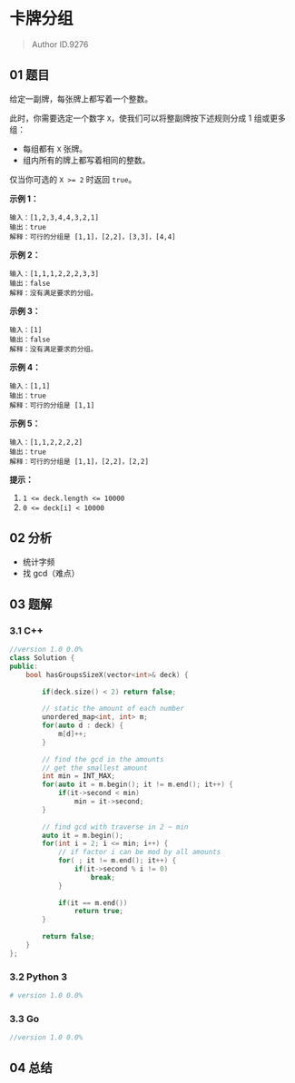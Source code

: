 # 卡牌分组
> Author ID.9276

## 01 题目

给定一副牌，每张牌上都写着一个整数。

此时，你需要选定一个数字 `X`，使我们可以将整副牌按下述规则分成 1 组或更多组：

- 每组都有 `X` 张牌。
- 组内所有的牌上都写着相同的整数。

仅当你可选的 `X >= 2` 时返回 `true`。

 

**示例 1：**

```
输入：[1,2,3,4,4,3,2,1]
输出：true
解释：可行的分组是 [1,1]，[2,2]，[3,3]，[4,4]
```

**示例 2：**

```
输入：[1,1,1,2,2,2,3,3]
输出：false
解释：没有满足要求的分组。
```

**示例 3：**

```
输入：[1]
输出：false
解释：没有满足要求的分组。
```

**示例 4：**

```
输入：[1,1]
输出：true
解释：可行的分组是 [1,1]
```

**示例 5：**

```
输入：[1,1,2,2,2,2]
输出：true
解释：可行的分组是 [1,1]，[2,2]，[2,2]
```


**提示：**

1. `1 <= deck.length <= 10000`
2. `0 <= deck[i] < 10000`

## 02 分析

- 统计字频
- 找 gcd（难点）

## 03 题解

### 3.1 C++

```c++
//version 1.0 0.0%
class Solution {
public:
    bool hasGroupsSizeX(vector<int>& deck) {
        
        if(deck.size() < 2) return false;
        
        // static the amount of each number
        unordered_map<int, int> m;
        for(auto d : deck) {
            m[d]++;
        }
        
        // find the gcd in the amounts
        // get the smallest amount
        int min = INT_MAX;
        for(auto it = m.begin(); it != m.end(); it++) {
            if(it->second < min)
                min = it->second;
        }
        
        // find gcd with traverse in 2 ~ min
        auto it = m.begin();
        for(int i = 2; i <= min; i++) {
            // if factor i can be mod by all amounts
            for( ; it != m.end(); it++) {
                if(it->second % i != 0)
                    break;
            }
            
            if(it == m.end())
                return true;
        }
        
        return false;
    }
};
```

### 3.2 Python 3

```python
# version 1.0 0.0%

```

### 3.3 Go

```Go
//version 1.0 0.0%

```



## 04 总结

